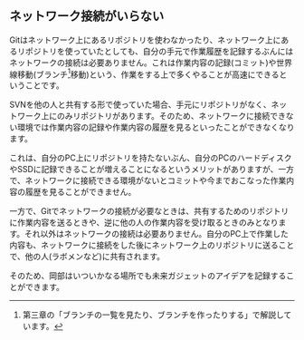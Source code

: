 ネットワーク接続がいらない
--------------------------

Gitはネットワーク上にあるリポジトリを使わなかったり、ネットワーク上にあるリポジトリを使っていたとしても、自分の手元で作業履歴を記録するぶんにはネットワークの接続は必要ありません。これは作業内容の記録(コミット)や世界線移動(ブランチ[^17]移動)という、作業をする上で多くやることが高速にできるということです。

SVNを他の人と共有する形で使っていた場合、手元にリポジトリがなく、ネットワーク上にのみリポジトリがあります。そのため、ネットワークに接続できない環境では作業内容の記録や作業内容の履歴を見るといったことができなくなります。

これは、自分のPC上にリポジトリを持たないぶん、自分のPCのハードディスクやSSDに記録できることが増えることになるというメリットがありますが、一方で、ネットワークに接続できる環境がないとコミットや今までおこなった作業内容の履歴を見ることができません。

一方で、Gitでネットワークの接続が必要なときは、共有するためのリポジトリに作業内容を送るときや、逆に他の人の作業内容を受け取るときのみとなります。それ以外はネットワークの接続は必要ありません。自分のPC上で作業した内容も、ネットワークに接続をした後にネットワーク上のリポジトリに送ることで、他の人(ラボメンなど)に共有されます。

そのため、岡部はいついかなる場所でも未来ガジェットのアイデアを記録することができます。

[^17]: 第三章の「ブランチの一覧を見たり、ブランチを作ったりする」で解説しています。

